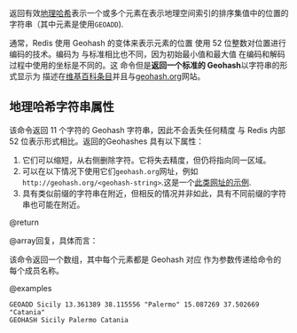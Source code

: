 返回有效[地理哈希](https://en.wikipedia.org/wiki/Geohash)表示一个或多个元素在表示地理空间索引的排序集值中的位置的字符串（其中元素是使用`GEOADD`).

通常，Redis 使用 Geohash 的变体来表示元素的位置
使用 52 位整数对位置进行编码的技术。编码为
与标准相比也不同，因为初始最小值和最大值
在编码和解码过程中使用的坐标是不同的。这
命令但是**返回一个标准的 Geohash**以字符串的形式显示为
描述在[维基百科条目](https://en.wikipedia.org/wiki/Geohash)并且与[geohash.org](http://geohash.org)网站。

## 地理哈希字符串属性

该命令返回 11 个字符的 Geohash 字符串，因此不会丢失任何精度
与 Redis 内部 52 位表示形式相比。返回的Geohashes
具有以下属性：

1.  它们可以缩短，从右侧删除字符。它将失去精度，但仍将指向同一区域。
2.  可以在以下情况下使用它们`geohash.org`网址，例如`http://geohash.org/<geohash-string>`.这是一个[此类网址的示例](http://geohash.org/sqdtr74hyu0).
3.  具有类似前缀的字符串在附近，但相反的情况并非如此，具有不同前缀的字符串也可能在附近。

@return

@array回复，具体而言：

该命令返回一个数组，其中每个元素都是 Geohash 对应
作为参数传递给命令的每个成员名称。

@examples

```cli
GEOADD Sicily 13.361389 38.115556 "Palermo" 15.087269 37.502669 "Catania"
GEOHASH Sicily Palermo Catania
```
